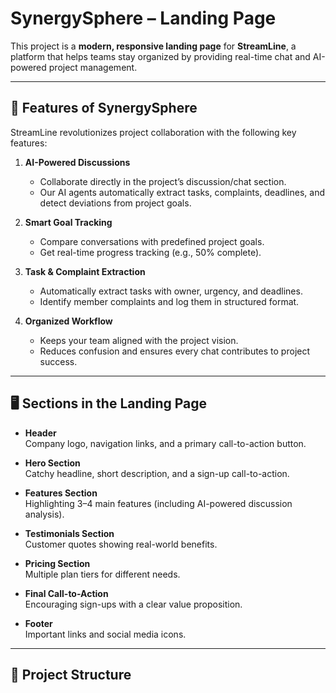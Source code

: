 # SynergySphere – Landing Page

This project is a **modern, responsive landing page** for **StreamLine**, a platform that helps teams stay organized by providing real-time chat and AI-powered project management.

---

## 🚀 Features of SynergySphere

StreamLine revolutionizes project collaboration with the following key features:

1. **AI-Powered Discussions**  
   - Collaborate directly in the project’s discussion/chat section.  
   - Our AI agents automatically extract tasks, complaints, deadlines, and detect deviations from project goals.  

2. **Smart Goal Tracking**  
   - Compare conversations with predefined project goals.  
   - Get real-time progress tracking (e.g., 50% complete).  

3. **Task & Complaint Extraction**  
   - Automatically extract tasks with owner, urgency, and deadlines.  
   - Identify member complaints and log them in structured format.  

4. **Organized Workflow**  
   - Keeps your team aligned with the project vision.  
   - Reduces confusion and ensures every chat contributes to project success.  

---

## 🖥️ Sections in the Landing Page

- **Header**  
  Company logo, navigation links, and a primary call-to-action button.

- **Hero Section**  
  Catchy headline, short description, and a sign-up call-to-action.

- **Features Section**  
  Highlighting 3–4 main features (including AI-powered discussion analysis).

- **Testimonials Section**  
  Customer quotes showing real-world benefits.

- **Pricing Section**  
  Multiple plan tiers for different needs.

- **Final Call-to-Action**  
  Encouraging sign-ups with a clear value proposition.

- **Footer**  
  Important links and social media icons.

---

## 📂 Project Structure

